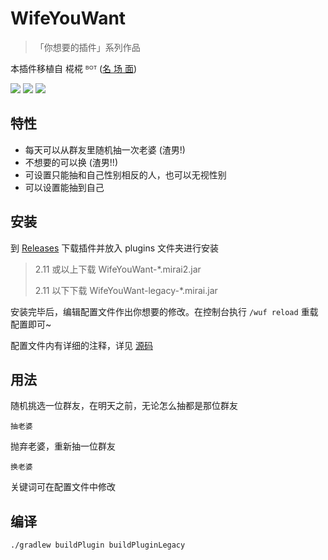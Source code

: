 # WifeYouWant

> 「你想要的插件」系列作品

本插件移植自 椛椛 ᴮᴼᵀ ([名 场 面](https://mirai.mamoe.net/assets/uploads/files/1657708242332-wifeyouwant.png))

[![](https://shields.io/github/downloads/MrXiaoM/WifeYouWant/total)](https://github.com/MrXiaoM/WifeYouWant/releases) [![](https://img.shields.io/badge/mirai--console-2.11-blue)](https://github.com/mamoe/mirai) [![](https://img.shields.io/badge/MiraiForum-post-yellow)](https://mirai.mamoe.net/![])

## 特性

* 每天可以从群友里随机抽一次老婆 (渣男!)
* 不想要的可以换 (渣男!!)
* 可设置只能抽和自己性别相反的人，也可以无视性别
* 可以设置能抽到自己

## 安装

到 [Releases](https://github.com/MrXiaoM/WifeYouWant/releases) 下载插件并放入 plugins 文件夹进行安装

> 2.11 或以上下载 WifeYouWant-*.mirai2.jar
>
> 2.11 以下下载 WifeYouWant-legacy-*.mirai.jar

安装完毕后，编辑配置文件作出你想要的修改。在控制台执行 `/wuf reload` 重载配置即可~

配置文件内有详细的注释，详见 [源码]()

## 用法

随机挑选一位群友，在明天之前，无论怎么抽都是那位群友
```
抽老婆
```
抛弃老婆，重新抽一位群友
```
换老婆
```
关键词可在配置文件中修改

## 编译

```
./gradlew buildPlugin buildPluginLegacy
```